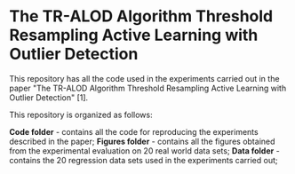 # The TR-ALOD Algorithm Threshold Resampling Active Learning with Outlier Detection
This repository has all the code used in the experiments carried out in the paper "The TR-ALOD Algorithm Threshold Resampling Active Learning with Outlier Detection" [1].

This repository is organized as follows:

**Code folder** - contains all the code for reproducing the experiments described in the paper;
**Figures folder** - contains all the figures obtained from the experimental evaluation on 20 real world data sets;
**Data folder** - contains the 20 regression data sets used in the experiments carried out;
